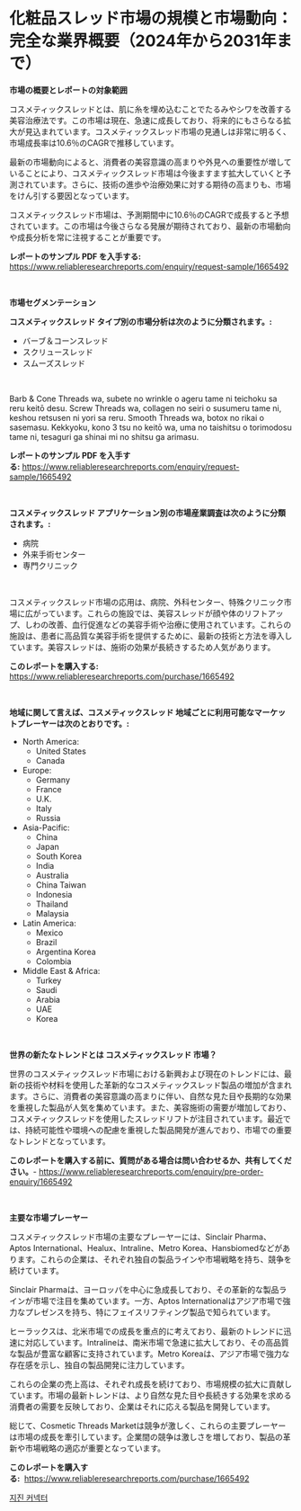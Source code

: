 <p><h1>化粧品スレッド市場の規模と市場動向：完全な業界概要（2024年から2031年まで）</h1></p><p><strong>市場の概要とレポートの対象範囲</strong></p>
<p><p>コスメティックスレッドとは、肌に糸を埋め込むことでたるみやシワを改善する美容治療法です。この市場は現在、急速に成長しており、将来的にもさらなる拡大が見込まれています。コスメティックスレッド市場の見通しは非常に明るく、市場成長率は10.6％のCAGRで推移しています。</p><p>最新の市場動向によると、消費者の美容意識の高まりや外見への重要性が増していることにより、コスメティックスレッド市場は今後ますます拡大していくと予測されています。さらに、技術の進歩や治療効果に対する期待の高まりも、市場をけん引する要因となっています。</p><p>コスメティックスレッド市場は、予測期間中に10.6％のCAGRで成長すると予想されています。この市場は今後さらなる発展が期待されており、最新の市場動向や成長分析を常に注視することが重要です。</p></p>
<p><strong>レポートのサンプル PDF を入手する:</strong> <a href="https://www.reliableresearchreports.com/enquiry/request-sample/1665492">https://www.reliableresearchreports.com/enquiry/request-sample/1665492</a></p>
<p>&nbsp;</p>
<p><strong>市場セグメンテーション</strong></p>
<p><strong>コスメティックスレッド タイプ別の市場分析は次のように分類されます。:</strong></p>
<p><ul><li>バーブ＆コーンスレッド</li><li>スクリュースレッド</li><li>スムーズスレッド</li></ul></p>
<p>&nbsp;</p>
<p><p>Barb & Cone Threads wa, subete no wrinkle o ageru tame ni teichoku sa reru keitō desu. Screw Threads wa, collagen no seiri o susumeru tame ni, keshou retsusen ni yori sa reru. Smooth Threads wa, botox no rikai o sasemasu. Kekkyoku, kono 3 tsu no keitō wa, uma no taishitsu o torimodosu tame ni, tesaguri ga shinai mi no shitsu ga arimasu.</p></p>
<p><strong>レポートのサンプル PDF を入手する:</strong>&nbsp;<a href="https://www.reliableresearchreports.com/enquiry/request-sample/1665492">https://www.reliableresearchreports.com/enquiry/request-sample/1665492</a></p>
<p>&nbsp;</p>
<p><strong> コスメティックスレッド アプリケーション別の市場産業調査は次のように分類されます。:</strong></p>
<p><ul><li>病院</li><li>外来手術センター</li><li>専門クリニック</li></ul></p>
<p>&nbsp;</p>
<p><p>コスメティックスレッド市場の応用は、病院、外科センター、特殊クリニック市場に広がっています。これらの施設では、美容スレッドが顔や体のリフトアップ、しわの改善、血行促進などの美容手術や治療に使用されています。これらの施設は、患者に高品質な美容手術を提供するために、最新の技術と方法を導入しています。美容スレッドは、施術の効果が長続きするため人気があります。</p></p>
<p><strong>このレポートを購入する:</strong>&nbsp; <a href="https://www.reliableresearchreports.com/purchase/1665492">https://www.reliableresearchreports.com/purchase/1665492</a></p>
<p>&nbsp;</p>
<p><strong>地域に関して言えば、コスメティックスレッド 地域ごとに利用可能なマーケットプレーヤーは次のとおりです。:</strong></p>
<p><ul>
    <li>
        North America:
        <ul>
            <li>United States</li>
            <li>Canada</li>
        </ul>
    </li>
    <li>
        Europe:
        <ul>
            <li>Germany</li>
            <li>France</li>
            <li>U.K.</li>
            <li>Italy</li>
            <li>Russia</li>
        </ul>
    </li>
    <li>
        Asia-Pacific:
        <ul>
            <li>China</li>
            <li>Japan</li>
            <li>South Korea</li>
            <li>India</li>
            <li>Australia</li>
            <li>China Taiwan</li>
            <li>Indonesia</li>
            <li>Thailand</li>
            <li>Malaysia</li>
        </ul>
    </li>
    <li>
        Latin America:
        <ul>
            <li>Mexico</li>
            <li>Brazil</li>
            <li>Argentina Korea</li>
            <li>Colombia</li>
        </ul>
    </li>
    <li>
        Middle East & Africa:
        <ul>
            <li>Turkey</li>
            <li>Saudi</li>
            <li>Arabia</li>
            <li>UAE</li>
            <li>Korea</li>
        </ul>
    </li>
    </ul></p>
<p>&nbsp;</p>
<p><strong>世界の新たなトレンドとは コスメティックスレッド 市場？</strong></p>
<p><p>世界のコスメティックスレッド市場における新興および現在のトレンドには、最新の技術や材料を使用した革新的なコスメティックスレッド製品の増加が含まれます。さらに、消費者の美容意識の高まりに伴い、自然な見た目や長期的な効果を重視した製品が人気を集めています。また、美容施術の需要が増加しており、コスメティックスレッドを使用したスレッドリフトが注目されています。最近では、持続可能性や環境への配慮を重視した製品開発が進んでおり、市場での重要なトレンドとなっています。</p></p>
<p><strong>このレポートを購入する前に、質問がある場合は問い合わせるか、共有してください。</strong>- <a href="https://www.reliableresearchreports.com/enquiry/pre-order-enquiry/1665492">https://www.reliableresearchreports.com/enquiry/pre-order-enquiry/1665492</a></p>
<p>&nbsp;</p>
<p><strong>主要な市場プレーヤー</strong></p>
<p><p>コスメティックスレッド市場の主要なプレーヤーには、Sinclair Pharma、Aptos International、Healux、Intraline、Metro Korea、Hansbiomedなどがあります。これらの企業は、それぞれ独自の製品ラインや市場戦略を持ち、競争を続けています。</p><p>Sinclair Pharmaは、ヨーロッパを中心に急成長しており、その革新的な製品ラインが市場で注目を集めています。一方、Aptos Internationalはアジア市場で強力なプレゼンスを持ち、特にフェイスリフティング製品で知られています。</p><p>ヒーラックスは、北米市場での成長を重点的に考えており、最新のトレンドに迅速に対応しています。Intralineは、南米市場で急速に拡大しており、その高品質な製品が豊富な顧客に支持されています。Metro Koreaは、アジア市場で強力な存在感を示し、独自の製品開発に注力しています。</p><p>これらの企業の売上高は、それぞれ成長を続けており、市場規模の拡大に貢献しています。市場の最新トレンドは、より自然な見た目や長続きする効果を求める消費者の需要を反映しており、企業はそれに応える製品を開発しています。</p><p>総じて、Cosmetic Threads Marketは競争が激しく、これらの主要プレーヤーは市場の成長を牽引しています。企業間の競争は激しさを増しており、製品の革新や市場戦略の適応が重要となっています。</p></p>
<p><strong>このレポートを購入する:</strong>&nbsp;&nbsp;<a href="https://www.reliableresearchreports.com/purchase/1665492">https://www.reliableresearchreports.com/purchase/1665492</a></p>
<p><p><a href="https://github.com/lzuwsfreyoq70/Market-Research-Report-List-1/blob/main/713607413813.md">지진 커넥터</a></p></p>